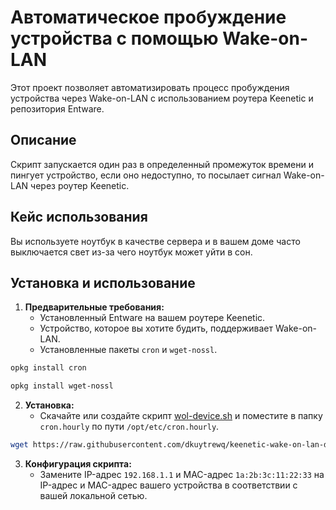 # Автоматическое пробуждение устройства с помощью Wake-on-LAN

Этот проект позволяет автоматизировать процесс пробуждения устройства через Wake-on-LAN с использованием роутера Keenetic и репозитория Entware.

## Описание

Скрипт запускается один раз в определенный промежуток времени и пингует устройство, если оно недоступно, то посылает сигнал Wake-on-LAN через роутер Keenetic.

## Кейс использования

Вы используете ноутбук в качестве сервера и в вашем доме часто выключается свет из-за чего ноутбук может уйти в сон.

## Установка и использование

1. **Предварительные требования:**
   - Установленный Entware на вашем роутере Keenetic.
   - Устройство, которое вы хотите будить, поддерживает Wake-on-LAN.
   - Установленные пакеты `cron` и `wget-nossl`.
  ```bash
  opkg install cron
  ```
  ```bash
  opkg install wget-nossl
  ```

2. **Установка:**
   - Скачайте или создайте скрипт [wol-device.sh](https://github.com/dkuytrewq/keenetic-wake-on-lan-device/blob/main/wol-device.sh) и поместите в папку `cron.hourly` по пути `/opt/etc/cron.hourly`.
  ```bash
  wget https://raw.githubusercontent.com/dkuytrewq/keenetic-wake-on-lan-device/main/wol-device.sh
  ```

3. **Конфигурация скрипта:**
   - Замените IP-адрес `192.168.1.1` и MAC-адрес `1a:2b:3c:11:22:33` на IP-адрес и MAC-адрес вашего устройства в соответствии с вашей локальной сетью.

